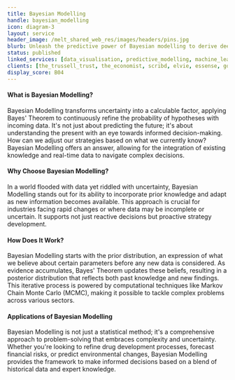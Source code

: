 ```yaml
---
title: Bayesian Modelling
handle: bayesian_modelling
icon: diagram-3
layout: service
header_image: /melt_shared_web_res/images/headers/pins.jpg
blurb: Unleash the predictive power of Bayesian modelling to derive deep insights from data, enabling nuanced decision-making under uncertainty with dynamic, data-driven intelligence.
status: published
linked_services: [data_visualisation, predictive_modelling, machine_learning]
clients: [the_trussell_trust, the_economist, scribd, elvie, essense, google, ikea, sage, wikipedia, springer_link]
display_score: B04
---
```


#### What is Bayesian Modelling?

Bayesian Modelling transforms uncertainty into a calculable factor, applying Bayes' Theorem to continuously refine the probability of hypotheses with incoming data. It's not just about predicting the future; it's about understanding the present with an eye towards informed decision-making. How can we adjust our strategies based on what we currently know? Bayesian Modelling offers an answer, allowing for the integration of existing knowledge and real-time data to navigate complex decisions.

#### Why Choose Bayesian Modelling?

In a world flooded with data yet riddled with uncertainty, Bayesian Modelling stands out for its ability to incorporate prior knowledge and adapt as new information becomes available. This approach is crucial for industries facing rapid changes or where data may be incomplete or uncertain. It supports not just reactive decisions but proactive strategy development.

#### How Does It Work?

Bayesian Modelling starts with the prior distribution, an expression of what we believe about certain parameters before any new data is considered. As evidence accumulates, Bayes' Theorem updates these beliefs, resulting in a posterior distribution that reflects both past knowledge and new findings. This iterative process is powered by computational techniques like Markov Chain Monte Carlo (MCMC), making it possible to tackle complex problems across various sectors.

#### Applications of Bayesian Modelling

Bayesian Modelling is not just a statistical method; it's a comprehensive approach to problem-solving that embraces complexity and uncertainty. Whether you're looking to refine drug development processes, forecast financial risks, or predict environmental changes, Bayesian Modelling provides the framework to make informed decisions based on a blend of historical data and expert knowledge.
